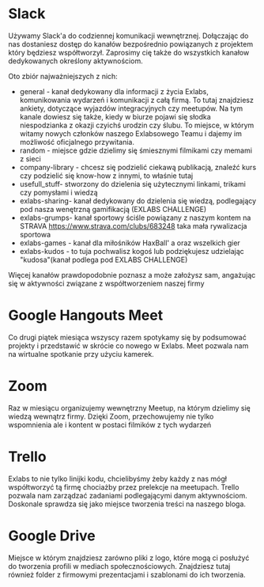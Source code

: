 # Slack

Używamy Slack'a do codziennej komunikacji wewnętrznej. 
Dołączając do nas dostaniesz dostęp do kanałów bezpośrednio powiązanych z projektem który będziesz współtworzył. 
Zaprosimy cię także do  wszystkich kanałow dedykowanych określony aktywnościom.

Oto zbiór najważniejszych z nich:
- general - kanał dedykowany dla informacji z życia Exlabs, komunikowania wydarzeń i komunikacji z całą firmą. 
To tutaj znajdziesz ankiety, dotyczące wyjazdów integracyjnych czy meetupów.
Na tym kanale dowiesz się także, kiedy w biurze pojawi się słodka niespodzianka z okazji czyichś urodzin czy ślubu.
To miejsce, w którym witamy nowych członków naszego Exlabsowego Teamu i dajemy im możliwość oficjalnego przywitania.
- random - miejsce gdzie dzielimy się śmiesznymi filmikami czy memami z sieci
- company-library - chcesz się podzielić ciekawą publikacją, znaleźć kurs czy podzielić się know-how z innymi, to właśnie tutaj 
- usefull_stuff-  stworzony do dzielenia się użytecznymi linkami, trikami czy pomysłami i wiedzą
- exlabs-sharing- kanał dedykowany do dzielenia się wiedzą, podlegający pod nasza wenętrzną gamifikacją (EXLABS CHALLENGE)
- exlabs-grumps- kanał sportowy ściśle powiązany z naszym kontem na STRAVA https://www.strava.com/clubs/683248
taka mała rywalizacja sportowa 
- exlabs-games - kanał dla miłośników HaxBall' a oraz wszelkich gier
- exlabs-kudos - to tuja pochwalisz kogoś lub podziękujesz udzielając "kudosa"(kanał podlega pod EXLABS CHALLENGE)

Więcej kanałów prawdopodobnie poznasz a może założysz sam, angażując się w aktywności związane z współtworzeniem naszej firmy

# Google Hangouts Meet

Co drugi piątek miesiąca wszyscy razem spotykamy się by podsumować projekty i przedstawić w skrócie co nowego w Exlabs. 
Meet pozwala nam na wirtualne spotkanie przy użyciu kamerek.

# Zoom

Raz w miesiącu organizujemy wewnętrzny Meetup, na którym dzielimy się wiedzą wewnątrz firmy. 
Dzięki Zoom, przechowujemy nie tylko wspomnienia ale i kontent w postaci filmików z tych wydarzeń

# Trello

Exlabs to nie tylko linijki kodu, chcielibyśmy żeby każdy z nas mógł współtworzyć tą firmę chociażby przez prelekcje na meetupach.
Trello pozwala nam zarządzać zadaniami podlegającymi danym aktywnościom. Doskonale sprawdza się jako miejsce tworzenia treści na naszego bloga.

# Google Drive

Miejsce w którym znajdziesz zarówno pliki z logo, które mogą ci posłużyć do tworzenia profili w mediach społecznościowych.
Znajdziesz tutaj również folder z firmowymi prezentacjami i szablonami do ich tworzenia.





